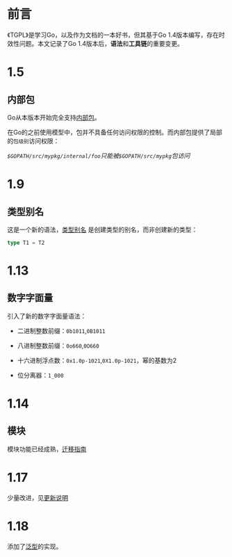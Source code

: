 # 前言

《TGPL》是学习Go，以及作为文档的一本好书，但其基于Go 1.4版本编写，存在时效性问题。本文记录了Go 1.4版本后，**语法**和**工具链**的重要变更。

# 1.5

## 内部包

Go从本版本开始完全支持[内部包](https://docs.google.com/document/d/1e8kOo3r51b2BWtTs_1uADIA5djfXhPT36s6eHVRIvaU/edit)。

在Go的之前使用模型中，包并不具备任何访问权限的控制。而内部包提供了局部的`包级别`访问权限：

*`$GOPATH/src/mypkg/internal/foo`只能被`$GOPATH/src/mypkg`包访问*



# 1.9

## 类型别名

这是一个新的语法，[类型别名](https://go.dev/doc/go1.9#language) 是创建类型的别名，而非创建新的类型：

```go
type T1 = T2
```

# 1.13

## 数字字面量

引入了新的数字字面量语法：

- 二进制整数前缀：`0b1011`,`0B1011`

- 八进制整数前缀：`0o660`,`0O660`

- 十六进制浮点数：`0x1.0p-1021`,`0X1.0p-1021`，幂的基数为2

- 位分离器：`1_000`



# 1.14

## 模块

模块功能已经成熟，[迁移指南](https://blog.golang.org/migrating-to-go-modules)



# 1.17

少量改进，见[更新说明](https://go.dev/doc/go1.17#language)



# 1.18

添加了[泛型](https://go.dev/doc/go1.18#language)的实现。